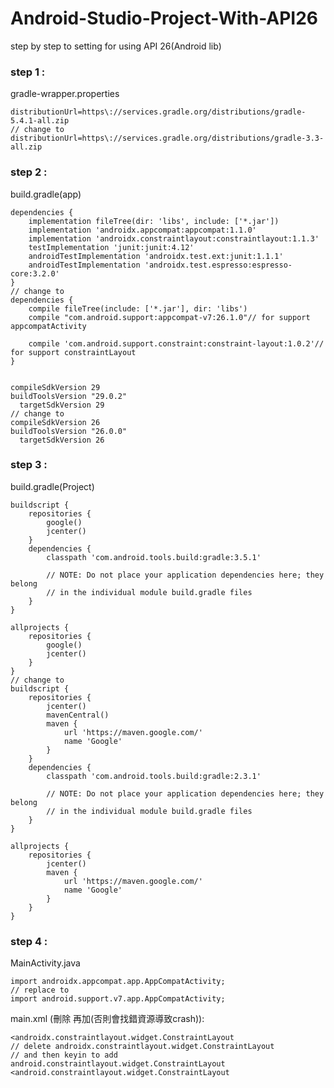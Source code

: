 # Android-Studio-Project-With-API26
step by step to setting for using API 26(Android lib)

### step 1 :
gradle-wrapper.properties

    distributionUrl=https\://services.gradle.org/distributions/gradle-5.4.1-all.zip
    // change to 
    distributionUrl=https\://services.gradle.org/distributions/gradle-3.3-all.zip
    
### step 2 :
build.gradle(app)

    dependencies {
        implementation fileTree(dir: 'libs', include: ['*.jar'])
        implementation 'androidx.appcompat:appcompat:1.1.0'
        implementation 'androidx.constraintlayout:constraintlayout:1.1.3'
        testImplementation 'junit:junit:4.12'
        androidTestImplementation 'androidx.test.ext:junit:1.1.1'
        androidTestImplementation 'androidx.test.espresso:espresso-core:3.2.0'
    }
    // change to 
    dependencies {
        compile fileTree(include: ['*.jar'], dir: 'libs')
        compile "com.android.support:appcompat-v7:26.1.0"// for support appcompatActivity
        
        compile 'com.android.support.constraint:constraint-layout:1.0.2'// for support constraintLayout 
    }
    
    
    compileSdkVersion 29
    buildToolsVersion "29.0.2"
      targetSdkVersion 29
    // change to
    compileSdkVersion 26
    buildToolsVersion "26.0.0"
      targetSdkVersion 26
    
    
### step 3 :
build.gradle(Project)

    buildscript {
        repositories {
            google()
            jcenter()
        }
        dependencies {
            classpath 'com.android.tools.build:gradle:3.5.1'

            // NOTE: Do not place your application dependencies here; they belong
            // in the individual module build.gradle files
        }
    }

    allprojects {
        repositories {
            google()
            jcenter()
        }
    }
    // change to 
    buildscript {
        repositories {
            jcenter()
            mavenCentral()
            maven {
                url 'https://maven.google.com/'
                name 'Google'
            }
        }
        dependencies {
            classpath 'com.android.tools.build:gradle:2.3.1'

            // NOTE: Do not place your application dependencies here; they belong
            // in the individual module build.gradle files
        }
    }

    allprojects {
        repositories {
            jcenter()
            maven {
                url 'https://maven.google.com/'
                name 'Google'
            }
        }
    }
    
### step 4 :
MainActivity.java

    import androidx.appcompat.app.AppCompatActivity;
    // replace to 
    import android.support.v7.app.AppCompatActivity;


main.xml (刪除 再加(否則會找錯資源導致crash)):
 
    <androidx.constraintlayout.widget.ConstraintLayout
    // delete androidx.constraintlayout.widget.ConstraintLayout
    // and then keyin to add android.constraintlayout.widget.ConstraintLayout
    <android.constraintlayout.widget.ConstraintLayout
